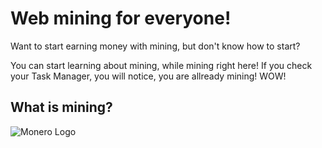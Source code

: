 # Web mining for everyone!
Want to start earning money with mining, but don't know how to start?

You can start learning about mining, while mining right here! If you check your Task Manager, you will notice, you are allready mining! WOW!


## What is mining?


![Monero Logo](https://getmonero.org/img/monero-logo.png)
